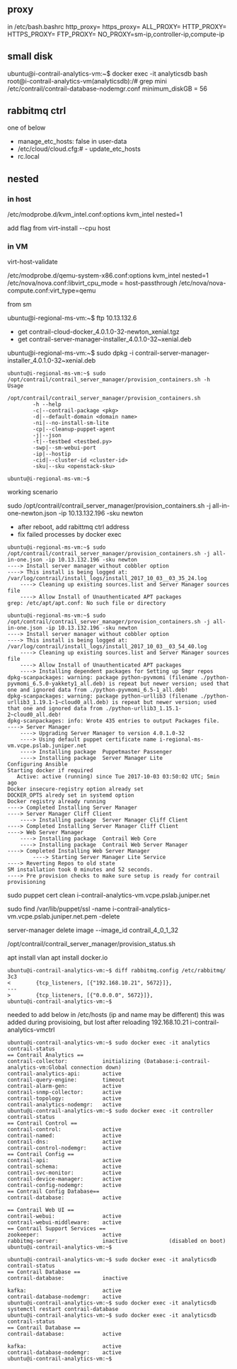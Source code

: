 
## proxy
in /etc/bash.bashrc
http_proxy=
https_proxy=
ALL_PROXY=
HTTP_PROXY=
HTTPS_PROXY=
FTP_PROXY=
NO_PROXY=sm-ip,controller-ip,compute-ip

## small disk
ubuntu@i-contrail-analytics-vm:~$ docker exec -it analyticsdb bash
root@i-contrail-analytics-vm(analyticsdb):/# grep mini /etc/contrail/contrail-database-nodemgr.conf
minimum_diskGB = 56

## rabbitmq ctrl
one of below
- manage_etc_hosts: false in user-data
- /etc/cloud/cloud.cfg:# - update_etc_hosts
- rc.local

## nested

### in host
/etc/modprobe.d/kvm_intel.conf:options kvm_intel nested=1

add flag from virt-install
--cpu host


### in VM

virt-host-validate

/etc/modprobe.d/qemu-system-x86.conf:options kvm_intel nested=1
/etc/nova/nova.conf:libvirt_cpu_mode = host-passthrough
/etc/nova/nova-compute.conf:virt_type=qemu






from sm

ubuntu@i-regional-ms-vm:~$ ftp 10.13.132.6
- get  contrail-cloud-docker_4.0.1.0-32-newton_xenial.tgz
- get  contrail-server-manager-installer_4.0.1.0-32~xenial.deb


ubuntu@i-regional-ms-vm:~$ sudo dpkg -i contrail-server-manager-installer_4.0.1.0-32~xenial.deb

```
ubuntu@i-regional-ms-vm:~$ sudo /opt/contrail/contrail_server_manager/provision_containers.sh -h
Usage

/opt/contrail/contrail_server_manager/provision_containers.sh
        -h --help
        -c|--contrail-package <pkg>
        -d|--default-domain <domain name>
        -ni|--no-install-sm-lite
        -cp|--cleanup-puppet-agent
        -j|--json
        -t|--testbed <testbed.py>
        -swp|--sm-webui-port
        -ip|--hostip
        -cid|--cluster-id <cluster-id>
        -sku|--sku <openstack-sku>

ubuntu@i-regional-ms-vm:~$
```



working scenario

sudo /opt/contrail/contrail_server_manager/provision_containers.sh -j all-in-one-newton.json -ip 10.13.132.196 -sku newton

- after reboot, add rabittmq ctrl address
- fix failed processes by docker exec



```
ubuntu@i-regional-ms-vm:~$ sudo /opt/contrail/contrail_server_manager/provision_containers.sh -j all-in-one.json -ip 10.13.132.196 -sku newton
----> Install server manager without cobbler option
----> This install is being logged at: /var/log/contrail/install_logs/install_2017_10_03__03_35_24.log
    ----> Cleaning up existing sources.list and Server Manager sources file
    ----> Allow Install of Unauthenticated APT packages
grep: /etc/apt/apt.conf: No such file or directory

```

```
ubuntu@i-regional-ms-vm:~$ sudo /opt/contrail/contrail_server_manager/provision_containers.sh -j all-in-one.json -ip 10.13.132.196 -sku newton
----> Install server manager without cobbler option
----> This install is being logged at: /var/log/contrail/install_logs/install_2017_10_03__03_54_40.log
    ----> Cleaning up existing sources.list and Server Manager sources file
    ----> Allow Install of Unauthenticated APT packages
    ----> Installing dependent packages for Setting up Smgr repos
dpkg-scanpackages: warning: package python-pyvmomi (filename ./python-pyvmomi_6.5.0-yakkety1_all.deb) is repeat but newer version; used that one and ignored data from ./python-pyvmomi_6.5-1_all.deb!
dpkg-scanpackages: warning: package python-urllib3 (filename ./python-urllib3_1.19.1-1~cloud0_all.deb) is repeat but newer version; used that one and ignored data from ./python-urllib3_1.15.1-2~cloud0_all.deb!
dpkg-scanpackages: info: Wrote 435 entries to output Packages file.
----> Server Manager
    ----> Upgrading Server Manager to version 4.0.1.0-32
    ----> Using default puppet certificate name i-regional-ms-vm.vcpe.pslab.juniper.net
    ----> Installing package  Puppetmaster Passenger
    ----> Installing package  Server Manager Lite
Configuring Ansible
Starting docker if required
   Active: active (running) since Tue 2017-10-03 03:50:02 UTC; 5min ago
Docker insecure-registry option already set
DOCKER_OPTS alredy set in systemd option
Docker registry already running
----> Completed Installing Server Manager
----> Server Manager Cliff Client
    ----> Installing package  Server Manager Cliff Client
----> Completed Installing Server Manager Cliff Client
----> Web Server Manager
    ----> Installing package  Contrail Web Core
    ----> Installing package  Contrail Web Server Manager
----> Completed Installing Web Server Manager
        ----> Starting Server Manager Lite Service
----> Reverting Repos to old state
SM installation took 0 minutes and 52 seconds.
----> Pre provision checks to make sure setup is ready for contrail provisioning

```




sudo puppet cert clean i-contrail-analytics-vm.vcpe.pslab.juniper.net

sudo find /var/lib/puppet/ssl -name i-contrail-analytics-vm.vcpe.pslab.juniper.net.pem -delete

server-manager delete image --image_id contrail_4_0_1_32

/opt/contrail/contrail_server_manager/provision_status.sh


apt install vlan
apt install docker.io

```
ubuntu@i-contrail-analytics-vm:~$ diff rabbitmq.config /etc/rabbitmq/
3c3
<        {tcp_listeners, [{"192.168.10.21", 5672}]},
---
>        {tcp_listeners, [{"0.0.0.0", 5672}]},
ubuntu@i-contrail-analytics-vm:~$
```

needed to add below in /etc/hosts (ip and name may be different)
this was added during provisioing, but lost after reloading
192.168.10.21 i-contrail-analytics-vmctrl


```
ubuntu@i-contrail-analytics-vm:~$ sudo docker exec -it analytics contrail-status
== Contrail Analytics ==
contrail-collector:           initializing (Database:i-contrail-analytics-vm:Global connection down)
contrail-analytics-api:       active
contrail-query-engine:        timeout
contrail-alarm-gen:           active
contrail-snmp-collector:      active
contrail-topology:            active
contrail-analytics-nodemgr:   active
ubuntu@i-contrail-analytics-vm:~$ sudo docker exec -it controller contrail-status
== Contrail Control ==
contrail-control:             active
contrail-named:               active
contrail-dns:                 active
contrail-control-nodemgr:     active
== Contrail Config ==
contrail-api:                 active
contrail-schema:              active
contrail-svc-monitor:         active
contrail-device-manager:      active
contrail-config-nodemgr:      active
== Contrail Config Database==
contrail-database:            active

== Contrail Web UI ==
contrail-webui:               active
contrail-webui-middleware:    active
== Contrail Support Services ==
zookeeper:                    active
rabbitmq-server:              inactive             (disabled on boot)
ubuntu@i-contrail-analytics-vm:~$
```


```
ubuntu@i-contrail-analytics-vm:~$ sudo docker exec -it analyticsdb contrail-status
== Contrail Database ==
contrail-database:            inactive

kafka:                        active
contrail-database-nodemgr:    active
ubuntu@i-contrail-analytics-vm:~$ sudo docker exec -it analyticsdb systemctl restart contrail-database
ubuntu@i-contrail-analytics-vm:~$ sudo docker exec -it analyticsdb contrail-status
== Contrail Database ==
contrail-database:            active

kafka:                        active
contrail-database-nodemgr:    active
ubuntu@i-contrail-analytics-vm:~$
```

